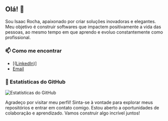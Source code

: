 ## Olá! 👋

Sou Isaac Rocha, apaixonado por criar soluções inovadoras e elegantes. Meu objetivo é construir softwares que impactem positivamente a vida das pessoas, ao mesmo tempo em que aprendo e evoluo constantemente como profissional.

### 📫 Como me encontrar

- [([LinkedIn](https://www.linkedin.com/in/isaacgiordani/))]
- [Email](igiordani@valcann.com.br)

### 👀 Estatísticas do GitHub

![Estatísticas do GitHub](https://github-readme-stats.vercel.app/api?username=seu_nome_de_usuario&show_icons=true&count_private=true)

Agradeço por visitar meu perfil! Sinta-se à vontade para explorar meus repositórios e entrar em contato comigo. Estou aberto a oportunidades de colaboração e aprendizado. Vamos construir algo incrível juntos!
